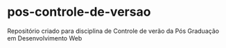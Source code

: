 # pos-controle-de-versao
Repositório criado para disciplina de Controle de verão da Pós Graduação em Desenvolvimento Web
